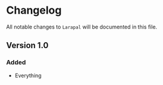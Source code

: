 # Changelog

All notable changes to `Larapal` will be documented in this file.

## Version 1.0

### Added
- Everything

